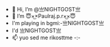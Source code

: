 - 👋 Hi, I’m @亗NIGHTGOST亗
- 🤗 I’m 😇×͜×Paulraj.p.r×͜×😇
- I'm playing in bgmi:-亗NIGHTGOST亗
- I'd 亗NIGHTGOST亗
- 📫 yuo sed me rikosttme
-:-
<!---
NIGHTGOST/NIGHTGOST is a ✨ special ✨ repository because its `README.md` (this file) appears on your GitHub profile.
You can click the Preview link to take a look at your changes.
--->
